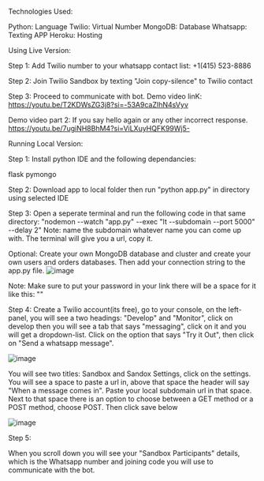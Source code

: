 Technologies Used:

Python: Language
Twilio: Virtual Number
MongoDB: Database
Whatsapp: Texting APP
Heroku: Hosting

Using Live Version:

Step 1:
Add Twilio number to your whatsapp contact list:
+1(415) 523-8886

Step 2:
Join Twilio Sandbox by texting "Join copy-silence" to Twilio contact

Step 3:
Proceed to communicate with bot.
Demo video linK:
https://youtu.be/T2KDWsZG3j8?si=-53A9caZIhN4sVyv

Demo video part 2:
If you say hello again or any other incorrect response.
https://youtu.be/7ugiNH8BhM4?si=ViLXuyHQFK99Wj5-


Running Local Version:

Step 1:
Install python IDE and the following dependancies:

flask
pymongo

Step 2:
Download app to local folder then run "python app.py" in directory using selected IDE

Step 3:
Open a seperate terminal and run the following code in that same directory: "nodemon --watch "app.py" --exec "lt --subdomain <subdomainname> --port 5000" --delay 2"
Note: name the subdomain whatever name you can come up with. The terminal will give you a url, copy it.

Optional:
Create your own MongoDB database and cluster and create your own users and orders databases. Then add your connection string to the app.py file.
![image](https://github.com/thefoenixweb/Automated-Whatsapp-clinic/assets/71729650/c28d4b42-da8b-4881-93ba-08be3196715c)

Note: Make sure to put your password in your link there will be a space for it like this: "<Password>"


Step 4: 
Create a Twilio account(its free), go to your console, on the left-panel, you will see a two headings: "Develop" and "Monitor", click on develop then you will see a tab that says "messaging", click on it and you will get a dropdown-list. 
Click on the option that says "Try it Out", then click on "Send a whatsapp message".

![image](https://github.com/thefoenixweb/Automated-Whatsapp-clinic/assets/71729650/cea968da-8d51-43da-ba58-794fc6cd767e)

You will see two titles: Sandbox and Sandox Settings, click on the settings.
You will see a space to paste a url in, above that space the header will say "When a message comes in". Paste your local subdomain url in that space.
Next to that space there is an option to choose between a GET method or a POST method, choose POST. 
Then click save below

![image](https://github.com/thefoenixweb/Automated-Whatsapp-clinic/assets/71729650/43040a91-fefe-43f6-8a97-9364e144ea64)

Step 5:

When you scroll down you will see your "Sandbox Participants" details, which is the Whatsapp number and joining code you will use to communicate with the bot. 

